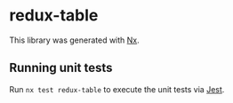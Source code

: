 # redux-table

This library was generated with [Nx](https://nx.dev).

## Running unit tests

Run `nx test redux-table` to execute the unit tests via [Jest](https://jestjs.io).

